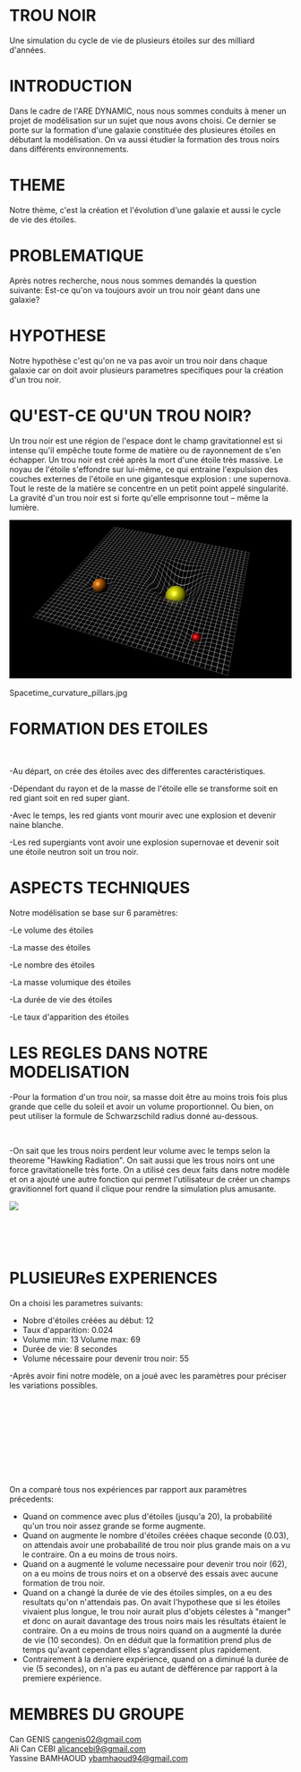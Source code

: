 # TROU NOIR

Une simulation du cycle de vie de plusieurs étoiles sur des milliard d'années.

# INTRODUCTION

Dans le cadre de l'ARE DYNAMIC, nous nous sommes conduits à mener un projet de modélisation sur un sujet que nous avons choisi. Ce dernier se porte sur la formation d'une galaxie constituée des plusieures étoiles en débutant la modélisation. On va aussi étudier la formation des trous noirs dans différents environnements.

# THEME

Notre thème, c'est la création et l'évolution d'une galaxie et aussi le cycle de vie des étoiles.

# PROBLEMATIQUE

Après notres recherche, nous nous sommes demandés la question suivante: Est-ce qu'on va toujours avoir un trou noir géant dans une galaxie?

# HYPOTHESE 

Notre hypothèse c'est qu'on ne va pas avoir un trou noir dans chaque galaxie car on doit avoir plusieurs parametres specifiques pour la création d'un trou noir.

# QU'EST-CE QU'UN TROU NOIR?

Un trou noir est une région de l'espace dont le champ gravitationnel est si intense qu'il empêche toute forme de matière ou de rayonnement de s'en échapper. Un trou noir est créé après la mort d'une étoile très massive. Le noyau de l'étoile s'effondre sur lui-même, ce qui entraine l'expulsion des couches externes de l'étoile en une gigantesque explosion : une supernova. Tout le reste de la matière se concentre en un petit point appelé singularité. La gravité d'un trou noir est si forte qu'elle emprisonne tout – même la lumière.

<img src="Spacetime_curvature_pillars.jpg">

Spacetime_curvature_pillars.jpg

# FORMATION DES ETOILES

<a href="https://zupimages.net/viewer.php?id=22/13/wqrb.jpg"><img src="https://zupimages.net/up/22/13/wqrb.jpg" alt="" /></a>

-Au départ, on crée des étoiles avec des differentes caractéristiques.

-Dépendant du rayon et de la masse de l'étoile elle se transforme soit en red giant soit en red super giant.

-Avec le temps, les red giants vont mourir avec une explosion et devenir naine blanche.

-Les red supergiants vont avoir une explosion supernovae et devenir soit une étoile neutron soit un trou noir.


# ASPECTS TECHNIQUES
Notre modélisation se base sur 6 paramètres:

-Le volume des étoiles

-La masse des étoiles

-Le nombre des étoiles

-La masse volumique des étoiles

-La durée de vie des étoiles

-Le taux d'apparition des étoiles

# LES REGLES DANS NOTRE MODELISATION

-Pour la formation d'un trou noir, sa masse doit être au moins trois fois plus grande que celle du soleil et avoir un volume proportionnel. Ou bien, on peut utiliser la formule de Schwarzschild radius donné au-dessous.

<a href="https://zupimages.net/viewer.php?id=22/15/lrjm.jpg"><img src="https://zupimages.net/up/22/15/lrjm.jpg" alt="" /></a>

-On sait que les trous noirs perdent leur volume avec le temps selon la theoreme "Hawking Radiation". On sait aussi que les trous noirs ont une force gravitationelle très forte. On a utilisé ces deux faits dans notre modèle et on a ajouté une autre fonction qui permet l'utilisateur de créer un champs gravitionnel fort quand il clique pour rendre la simulation plus amusante.



   <HTML>
   <BODY>
                              <IMG SRC="bhkısa_AdobeCreativeCloudExpress.gif">
   </BODY>
   </HTML>
  



<a href="https://zupimages.net/viewer.php?id=22/15/a2xn.jpg"><img src="https://zupimages.net/up/22/15/a2xn.jpg" alt="" /></a>

<a href="https://zupimages.net/viewer.php?id=22/15/plcb.jpg"><img src="https://zupimages.net/up/22/15/plcb.jpg" alt="" /></a>

# PLUSIEUReS EXPERIENCES

On a choisi les parametres suivants:
- Nobre d'étoiles créées au début: 12
- Taux d'apparition: 0.024
- Volume min: 13  Volume max: 69
- Durée de vie: 8 secondes
- Volume nécessaire pour devenir trou noir: 55

-Après avoir fini notre modèle, on a joué avec les paramètres pour préciser les variations possibles.

<a href="https://zupimages.net/viewer.php?id=22/15/m5ju.jpeg"><img src="https://zupimages.net/up/22/15/m5ju.jpeg" alt="" /></a>

<a href="https://zupimages.net/viewer.php?id=22/15/s8y7.jpeg"><img src="https://zupimages.net/up/22/15/s8y7.jpeg" alt="" /></a>

<a href="https://zupimages.net/viewer.php?id=22/15/t0tr.jpeg"><img src="https://zupimages.net/up/22/15/t0tr.jpeg" alt="" /></a>

<a href="https://zupimages.net/viewer.php?id=22/15/mg6n.jpeg"><img src="https://zupimages.net/up/22/15/mg6n.jpeg" alt="" /></a>

<a href="https://zupimages.net/viewer.php?id=22/15/r266.jpeg"><img src="https://zupimages.net/up/22/15/r266.jpeg" alt="" /></a>


On a comparé tous nos expériences par rapport aux paramètres précedents:
- Quand on commence avec plus d'étoiles (jusqu'a 20), la probabilité qu'un trou noir assez grande se forme augmente.
- Quand on augmente le nombre d'étoiles créées chaque seconde (0.03), on attendais avoir une probabailité de trou noir plus grande mais on a vu le contraire. On a eu moins de trous noirs.
- Quand on a augmenté le volume necessaire pour devenir trou noir (62), on a eu moins de trous noirs et on a observé des essais avec aucune formation de trou noir.
- Quand on a changé la durée de vie des étoiles simples, on a eu des resultats qu'on n'attendais pas. On avait l'hypothese que si les étoiles vivaient plus longue, le trou noir aurait plus d'objets célestes à "manger" et donc on aurait davantage des trous noirs mais les résultats étaient le contraire. On a eu moins de trous noirs quand on a augmenté la durée de vie (10 secondes). On en déduit que la formatition prend plus de temps qu'avant cependant elles s'agrandissent plus rapidement. 
- Contrairement à la derniere expérience, quand on a diminué la durée de vie (5 secondes), on n'a pas eu autant de dèfférence par rapport à la premiere expérience.


  
  



# MEMBRES DU GROUPE

Can GENIS cangenis02@gmail.com                       
Ali Can CEBI alicancebi9@gmail.com                     
Yassine BAMHAOUD ybamhaoud94@gmail.com

